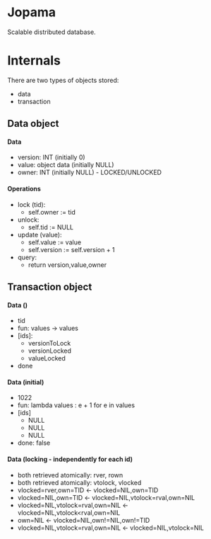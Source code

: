 # Jopama
Scalable distributed database.

# Internals
There are two types of objects stored:
* data
* transaction

## Data object
#### Data
* version: INT (initially 0)
* value: object data (initially NULL)
* owner: INT (initially NULL) - LOCKED/UNLOCKED

#### Operations
* lock (tid):
	* self.owner := tid
* unlock:
	* self.tid := NULL
* update (value):
	* self.value := value 
	* self.version := self.version + 1
* query:
	* return version,value,owner

## Transaction object
#### Data ()
* tid
* fun: values -> values
* [ids]:
	* versionToLock
	* versionLocked
	* valueLocked
* done

#### Data (initial)
* 1022
* fun: lambda values : e + 1 for e in values
* [ids]
	* NULL
	* NULL
	* NULL
* done: false

#### Data (locking - independently for each id)
* both retrieved atomically: rver, rown
* both retrieved atomically: vtolock, vlocked
* vlocked=rver,own=TID <- vlocked=NIL,own=TID
* vlocked=NIL,own=TID <- vlocked=NIL,vtolock=rval,own=NIL
* vlocked=NIL,vtolock=rval,own=NIL <- vlocked=NIL,vtolock<rval,own=NIL
* own=NIL <- vlocked=NIL,own!=NIL,own!=TID
* vlocked=NIL,vtolock=rval,own=NIL <- vlocked=NIL,vtolock=NIL


